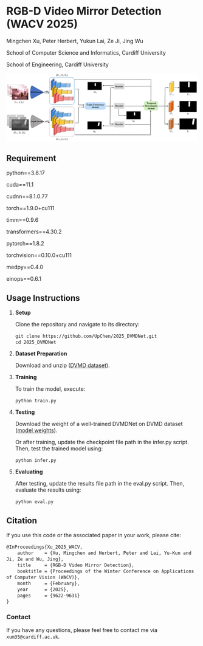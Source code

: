 # RGB-D Video Mirror Detection (WACV 2025)

Mingchen Xu, Peter Herbert, Yukun Lai, Ze Ji, Jing Wu

School of Computer Science and Informatics, Cardiff University

School of Engineering, Cardiff University

<p align="center">
  <img src="resources/Architecture7.png"  width="750"/>
</p>

## Requirement

python==3.8.17

cuda==11.1

cudnn==8.1.0.77

torch==1.9.0+cu111

timm==0.9.6

transformers==4.30.2 

pytorch==1.8.2

torchvision==0.10.0+cu111

medpy==0.4.0

einops==0.6.1


## Usage Instructions

1. **Setup**

   Clone the repository and navigate to its directory:

   ```shell
   git clone https://github.com/UpChen/2025_DVMDNet.git
   cd 2025_DVMDNet
   ```
   
2. **Dataset Preparation**

   Download and unzip ([DVMD dataset](https://drive.google.com/drive/folders/1QwcB8Oxd1h5t_sa_wFoSNPUQlpSK1-af?usp=drive_link)).
   
3. **Training**
   
   To train the model, execute:
    
   ```shell
   python train.py
   ```
   
4. **Testing**

   Download the weight of a well-trained DVMDNet on DVMD dataset ([model weights](https://drive.google.com/drive/folders/1qNAAlUL6cQSXKa73rzCPLVba0ETmDz0g?usp=drive_link)).

   Or after training, update the checkpoint file path in the infer.py script. Then, test the trained model using:
   
   ```shell
   python infer.py
   ```
   
6. **Evaluating**

   After testing, update the results file path in the eval.py script. Then, evaluate the results using:
   
   ```shell
   python eval.py
   ```
   
## Citation

If you use this code or the associated paper in your work, please cite:
   
```
@InProceedings{Xu_2025_WACV,
    author    = {Xu, Mingchen and Herbert, Peter and Lai, Yu-Kun and Ji, Ze and Wu, Jing},
    title     = {RGB-D Video Mirror Detection},
    booktitle = {Proceedings of the Winter Conference on Applications of Computer Vision (WACV)},
    month     = {February},
    year      = {2025},
    pages     = {9622-9631}
}
```

### Contact
If you have any questions, please feel free to contact me via `xum35@cardiff.ac.uk`.
